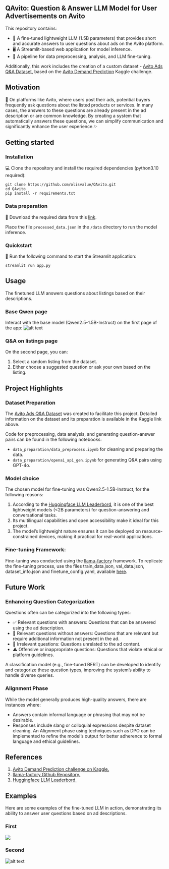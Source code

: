 ## QAvito: Question & Answer LLM Model for User Advertisements on Avito
This repository contains:
- 🤖 A fine-tuned lightweight LLM (1.5B parameters) that provides short and accurate answers to user questions about ads on the Avito platform.
- 🖥️ A Streamlit-based web application for model inference.
- 🔧 A pipeline for data preprocessing, analysis, and LLM fine-tuning.

Additionally, this work includes the creation of a custom dataset - [Avito Ads Q&A Dataset](https://www.kaggle.com/datasets/olisovv/avito-ads-q-and-a-dataset/), based on the [Avito Demand Prediction](https://www.kaggle.com/competitions/avito-demand-prediction/) Kaggle challenge.

## Motivation 
🎯 On platforms like Avito, where users post their ads, potential buyers frequently ask questions about the listed products or services.
In many cases, the answers to these questions are already present in the ad description or are common knowledge.
By creating a system that automatically answers these questions, we can simplify communication and significantly enhance the user experience.✨


## Getting started

### Installation 
💻 Clone the repository and install the required dependencies (python3.10 required):
```
git clone https://github.com/olisvalue/QAvito.git
cd QAvito
pip install -r requirements.txt
```

### Data preparation
📂 Download the required data from this [link](https://drive.google.com/drive/folders/1bSvGqeBLkUTDXzApsWl-Q98-N8-XC2q6?usp=sharing).

Place the file ```processed_data.json``` in the ```/data``` directory to run the model inference.

### Quickstart
🚀 Run the following command to start the Streamlit application:
```
streamlit run app.py
```

## Usage

The finetuned LLM answers questions about listings based on their descriptions.
### Base Qwen page

Interact with the base model (Qwen2.5-1.5B-Instruct) on the first page of the app:
![alt text](assets/image.png)

### Q&A on listings page
On the second page, you can:
1. Select a random listing from the dataset.
2. Either choose a suggested question or ask your own based on the listing.


## Project Highlights

### Dataset Preparation
The [Avito Ads Q&A Dataset](https://www.kaggle.com/datasets/olisovv/avito-ads-q-and-a-dataset/) was created to facilitate this project.
Detailed information on the dataset and its preparation is available in the Kaggle link above.

Code for preprocessing, data analysis, and generating question-answer pairs can be found in the following notebooks:
- ```data_preparation/data_preprocess.ipynb``` for cleaning and preparing the data.
- ```data_preparation/openai_api_gen.ipynb``` for generating Q&A pairs using GPT-4o.


### Model choice
The chosen model for fine-tuning was Qwen2.5-1.5B-Instruct, for the following reasons:
1. According to the [Huggingface LLM Leaderbord](https://huggingface.co/spaces/open-llm-leaderboard/open_llm_leaderboard), it is one of the best lightweight models (<2B parameters) for question-answering and conversational tasks.
2. Its multilingual capabilities and open accessibility make it ideal for this project.
3. The model’s lightweight nature ensures it can be deployed on resource-constrained devices, making it practical for real-world applications.

### Fine-tuning Framework:
Fine-tuning was conducted using the [llama-factory](https://github.com/hiyouga/LLaMA-Factory) framework.
To replicate the fine-tuning process, use the files train_data.json, val_data.json, dataset_info.json and finetune_config.yaml, available [here](https://drive.google.com/drive/folders/1bSvGqeBLkUTDXzApsWl-Q98-N8-XC2q6?usp=sharing).


## Future Work

### Enhancing Question Categorization
Questions often can be categorized into the following types:
- ✅ Relevant questions with answers: Questions that can be answered using the ad description.
- 📝 Relevant questions without answers: Questions that are relevant but require additional information not present in the ad.
- 🚫 Irrelevant questions: Questions unrelated to the ad content.
- ⚠️ Offensive or inappropriate questions: Questions that violate ethical or platform guidelines.

A classification model (e.g., fine-tuned BERT) can be developed to identify and categorize these question types, improving the system’s ability to handle diverse queries.

### Alignment Phase
While the model generally produces high-quality answers, there are instances where:
- Answers contain informal language or phrasing that may not be desirable.
- Responses include slang or colloquial expressions despite dataset cleaning.
An Alignment phase using techniques such as DPO can be implemented to refine the model’s output for better adherence to formal language and ethical guidelines.


## References
1. [Avito Demand Prediction challenge on Kaggle.](https://www.kaggle.com/competitions/avito-demand-prediction/)
2. [llama-factory Github Repository.](https://github.com/hiyouga/LLaMA-Factory)
3. [Huggingface LLM Leaderbord.](https://huggingface.co/spaces/open-llm-leaderboard/open_llm_leaderboard)


## Examples
Here are some examples of the fine-tuned LLM in action, demonstrating its ability to answer user questions based on ad descriptions.  

### First 
![](assets/first.png)

### Second
![alt text](assets/second.png)
